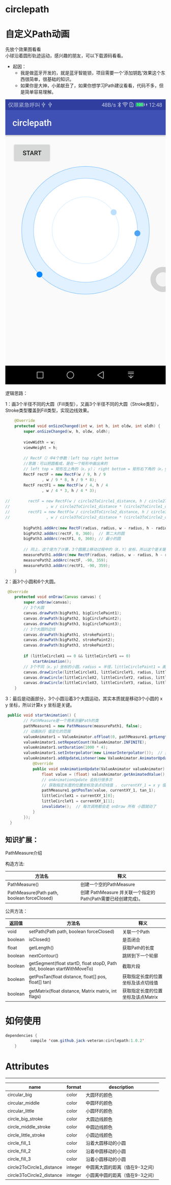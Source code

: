 # circlepath

自定义Path动画
==
先放个效果图看看<br>
小球沿着圆形轨迹运动，感兴趣的朋友，可以下载源码看看。<br>
* 起因：
    * 我是做蓝牙开发的，就是蓝牙智能锁，项目需要一个‘添加钥匙’效果这个东西很简单，很基础的知识。
    * 如果你是大神，小弟献丑了，如果你想学习Path建议看看，代码不多，但是简单容易理解。

![](https://github.com/jack-veteran/circlepath/raw/master/screenshot/device.png)

逻辑思路：

1：画3个半径不同的大圆（Fill类型），又画3个半径不同的大圆（Stroke类型），Stroke类型覆盖到Fill类型，实现边线效果。

```java
    @Override
    protected void onSizeChanged(int w, int h, int oldw, int oldh) {
        super.onSizeChanged(w, h, oldw, oldh);

        viewWidth = w;
        viewHeight = h;

        // RectF（）中4个参数：left top right bottom
        //思路：可以把圆看成，是在一个矩形中画出来的
        // left top = 矩形左上角的（x，y）； right bottom = 矩形右下角的（x，y）
        RectF rectF = new RectF(w / 9, h / 9
                , w / 9 * 8, h / 9 * 8);
        RectF rectF1 = new RectF(w / 4, h / 4
                , w / 4 * 3, h / 4 * 3);

//        rectF = new RectF(w / circle2ToCircle1_distance, h / circle2ToCircle1_distance
//                , w / circle2ToCircle1_distance * (circle2ToCircle1_distance - 1), h / circle2ToCircle1_distance * (circle2ToCircle1_distance - 1));
//        rectF1 = new RectF(w / circle3ToCircle2_distance, h / circle3ToCircle2_distance
//                , w / circle3ToCircle2_distance * (circle3ToCircle2_distance - 1), h / circle3ToCircle2_distance * (circle3ToCircle2_distance - 1));

        bigPath1.addArc(new RectF(radius, radius, w - radius, h - radius), 0, 360);  // 最大的圆
        bigPath2.addArc(rectF, 0, 360);  // 第二大的圆
        bigPath3.addArc(rectF1, 0, 360); // 最小的圆

        // 同上，这个是为了计算，3个圆圈上移动过程中的（X，Y）坐标，所以这个是关键
        measurePath1.addArc(new RectF(radius, radius, w - radius, h - radius), -90, 359);
        measurePath2.addArc(rectF, -90, 359);
        measurePath3.addArc(rectF1, -90, 359);
    }
```

2：画3个小圆和6个大圆。

```java
 @Override
    protected void onDraw(Canvas canvas) {
        super.onDraw(canvas);
        // 3个大圆
        canvas.drawPath(bigPath1, bigCirclePaint1);
        canvas.drawPath(bigPath2, bigCirclePaint2);
        canvas.drawPath(bigPath3, bigCirclePaint3);
        // 3个大圆的边线
        canvas.drawPath(bigPath1, strokePaint1);
        canvas.drawPath(bigPath2, strokePaint2);
        canvas.drawPath(bigPath3, strokePaint3);

        if (littleCircleX1 == 0 && littleCircleY1 == 0)
            startAnimation();
        // 3个不同（x，y）坐标的小圆，radius = 半径，littleCirclePaint1 = 画笔
        canvas.drawCircle(littleCircleX1, littleCircleY1, radius, littleCirclePaint1);
        canvas.drawCircle(littleCircleX2, littleCircleY2, radius, littleCirclePaint2);
        canvas.drawCircle(littleCircleX3, littleCircleY3, radius, littleCirclePaint3);
    }
```

3：最后是动画部分，3个小圆沿着3个大圆运动，其实本质就是移动3个小圆的 x y 坐标，所以计算x y 坐标是关键。

```java
 public void startAnimation() {
        // PathMeasure是一个用来测量Path的类
        pathMeasure1 = new PathMeasure(measurePath1, false);
        // 动画执行 值变化的范围
        valueAnimator1 = ValueAnimator.ofFloat(0, pathMeasure1.getLength());
        valueAnimator1.setRepeatCount(ValueAnimator.INFINITE);
        valueAnimator1.setDuration(1000 * 4);
        valueAnimator1.setInterpolator(new LinearInterpolator());  // 插值器
        valueAnimator1.addUpdateListener(new ValueAnimator.AnimatorUpdateListener() {
            @Override
            public void onAnimationUpdate(ValueAnimator valueAnimator) {
                float value = (float) valueAnimator.getAnimatedValue();
                // onAnimationUpdate 会执行很多次
                // 获取指定长度的位置坐标及该点切线值 ， currentXY_1 = x y 值（小圆的中心点坐标），tan_1 = 切线值 暂时不用
                pathMeasure1.getPosTan(value, currentXY_1, tan_1);
                littleCircleX1 = currentXY_1[0];
                littleCircleY1 = currentXY_1[1];
                invalidate();  // 每次调用都会走 onDraw 所有 小圆就动了
            }
        });
  }
```

## 知识扩展：<br>
PathMeasure介绍<br>

构造方法:

| 方法名 | 释义 | 
| --------- | ---------|
| PathMeasure() | 创建一个空的PathMeasure | 
| PathMeasure(Path path, boolean forceClosed) | 创建 PathMeasure 并关联一个指定的Path(Path需要已经创建完成)。| <br>

公共方法：

| 返回值 | 方法名 | 释义 |
| ------ | --------|------|
| void | setPath(Path path, boolean forceClosed) | 关联一个Path |
| boolean	|isClosed()	|是否闭合 |
| float	|getLength()	|获取Path的长度 |
| boolean	|nextContour()	|跳转到下一个轮廓 |
| boolean	|getSegment(float startD, float stopD, Path dst, boolean startWithMoveTo)	|截取片段 |
| boolean	|getPosTan(float distance, float[] pos, float[] tan)	|获取指定长度的位置坐标及该点切线值 |
| boolean	|getMatrix(float distance, Matrix matrix, int flags)	|获取指定长度的位置坐标及该点Matrix |

# 如何使用
	
```java
dependencies {
	       compile 'com.github.jack-veteran:circlepath:1.0.2'
	}
```
# Attributes
-------------
|name	|format	|description|
|-------|-------|-----------|
|circular_big| color| 大圆环的颜色
|circular_middle| color| 中圆环的颜色
|circular_little| color| 小圆环的颜色
|circle_big_stroke| color| 大圆边线颜色
|circle_middle_stroke| color| 中圆边线颜色
|circle_little_stroke| color| 小圆边线颜色
|circle_fill_1| color| 沿着大圆移动的小圆
|circle_fill_2| color| 沿着中圆移动的小圆
|circle_fill_3| color| 沿着小圆移动的小圆
|circle2ToCircle1_distance| integer| 中圆离大圆的距离（值在9-3之间）
|circle3ToCircle2_distance| integer| 小圆离中圆的距离（值在9-3之间）
  

